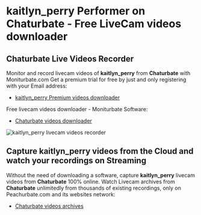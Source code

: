 # kaitlyn_perry Performer on Chaturbate - Free LiveCam videos downloader

## Chaturbate Live Videos Recorder

Monitor and record livecam videos of **kaitlyn_perry** from **Chaturbate** with Moniturbate.com
Get a premium trial for free by just and only registering with your Email address:
* [kaitlyn_perry Premium videos downloader](https://moniturbate.com/request-demo-licence-key.html)

Free livecam videos downloader - Moniturbate Software:
* [Chaturbate videos downloader](https://moniturbate.com/moniturbate-download-software.html)

![kaitlyn_perry livecam videos recorder](https://peachurnet.com/templates/moniturbate-software.png)


## Capture kaitlyn_perry videos from the Cloud and watch your recordings on Streaming

Without the need of downloading a software, capture **kaitlyn_perry** livecam videos from **Chaturbate** 100% online.
Watch Livecam archives from **Chaturbate** unlimitedly from thousands of existing recordings, only on Peachurbate.com and its websites network:
* [Chaturbate videos archives](https://peachurnet.com/)